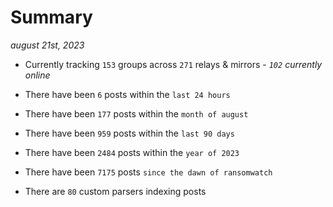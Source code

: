 
# Summary
_august 21st, 2023_

- Currently tracking `153` groups across `271` relays & mirrors - _`102` currently online_

- There have been `6` posts within the `last 24 hours`

- There have been `177` posts within the `month of august`

- There have been `959` posts within the `last 90 days`

- There have been `2484` posts within the `year of 2023`

- There have been `7175` posts `since the dawn of ransomwatch`

- There are `80` custom parsers indexing posts
